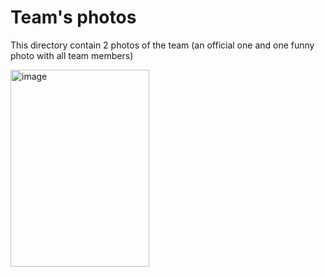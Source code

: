 Team's photos
====

This directory contain 2 photos of the team (an official one and one funny photo with all team members)

<img width="222" height="315" alt="image" src="https://github.com/user-attachments/assets/871dca3f-d88e-435f-bd2c-7289c43be91a" />

